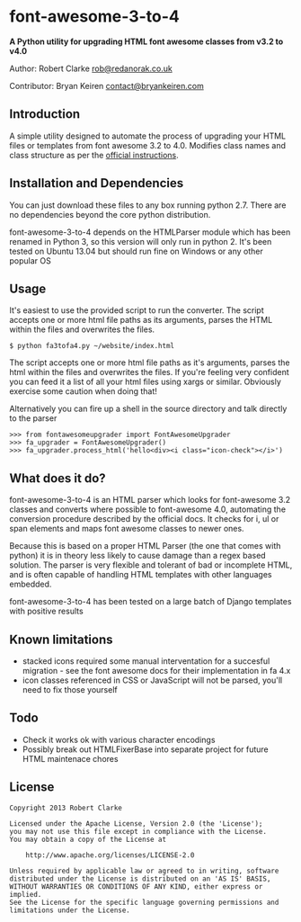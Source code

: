 # font-awesome-3-to-4

**A Python utility for upgrading HTML font awesome classes from v3.2 to v4.0**

Author: Robert Clarke <rob@redanorak.co.uk>

Contributor: Bryan Keiren <contact@bryankeiren.com>

## Introduction

A simple utility designed to automate the process of upgrading your HTML files or templates from font awesome 3.2 to 4.0. Modifies class names and class structure as per the [official instructions](https://github.com/FortAwesome/Font-Awesome/wiki/Upgrading-from-3.2.1-to-4).

## Installation and Dependencies

You can just download these files to any box running python 2.7. There are no dependencies beyond the core python distribution.

font-awesome-3-to-4 depends on the HTMLParser module which has been renamed in Python 3, so this version will only run in python 2. It's been tested on Ubuntu 13.04 but should run fine on Windows or any other popular OS

## Usage

It's easiest to use the provided script to run the converter. The script accepts one or more html file paths as its arguments, parses the HTML within the files and overwrites the files.

```
$ python fa3tofa4.py ~/website/index.html
```

The script accepts one or more html file paths as it's arguments, parses the html within the files and overwrites the files. If you're feeling very confident you can feed it a list of all your html files using xargs or similar. Obviously exercise some caution when doing that!

Alternatively you can fire up a shell in the source directory and talk directly to the parser

```
>>> from fontawesomeupgrader import FontAwesomeUpgrader
>>> fa_upgrader = FontAwesomeUpgrader()
>>> fa_upgrader.process_html('hello<div><i class="icon-check"></i>')
```

## What does it do?

font-awesome-3-to-4 is an HTML parser which looks for font-awesome 3.2 classes and converts where possible to font-awesome 4.0, automating the conversion procedure described by the official docs. It checks for i, ul or span elements and maps font awesome classes to newer ones. 

Because this is based on a proper HTML Parser (the one that comes with python) it is in theory less likely to cause damage than a regex based solution. The parser is very flexible and tolerant of bad or incomplete HTML, and is often capable of handling HTML templates with other languages embedded. 

font-awesome-3-to-4 has been tested on a large batch of Django templates with positive results

## Known limitations

* stacked icons required some manual interventation for a succesful migration - see the font awesome docs for their implementation in fa 4.x
* icon classes referenced in CSS or JavaScript will not be parsed, you'll need to fix those yourself

## Todo

* Check it works ok with various character encodings
* Possibly break out HTMLFixerBase into separate project for future HTML maintenace chores

## License

```
Copyright 2013 Robert Clarke

Licensed under the Apache License, Version 2.0 (the 'License');
you may not use this file except in compliance with the License.
You may obtain a copy of the License at

    http://www.apache.org/licenses/LICENSE-2.0

Unless required by applicable law or agreed to in writing, software
distributed under the License is distributed on an 'AS IS' BASIS,
WITHOUT WARRANTIES OR CONDITIONS OF ANY KIND, either express or implied.
See the License for the specific language governing permissions and
limitations under the License.
```
